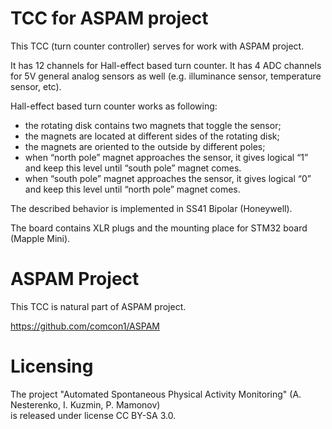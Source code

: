 # TCC for ASPAM project

This TCC (turn counter controller) serves for work with ASPAM project. 

It has 12 channels for Hall-effect based turn counter. It has 4 ADC channels for 5V general analog sensors as well (e.g. illuminance sensor, temperature sensor, etc).

Hall-effect based turn counter works as following:

* the rotating disk contains two magnets that toggle the sensor;
* the magnets are located at different sides of the rotating disk;
* the magnets are oriented to the outside by different poles;
* when “north pole” magnet approaches the sensor, it gives logical “1” and keep this level until “south pole” magnet comes.
* when “south pole” magnet approaches the sensor, it gives logical “0” and keep this level until “north pole” magnet comes.

The described behavior is implemented in SS41 Bipolar (Honeywell).

The board contains XLR plugs and the mounting place for STM32 board (Mapple Mini).


# ASPAM Project

This TCC is natural part of ASPAM project.

https://github.com/comcon1/ASPAM

# Licensing 

The project "Automated Spontaneous Physical Activity Monitoring" 
(A. Nesterenko, I. Kuzmin, P. Mamonov)  
is released under  license CC BY-SA 3.0.
